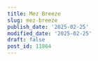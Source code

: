 ```yaml
---
title: Mez Breeze
slug: mez-breeze
publish_date: '2025-02-25'
modified_date: '2025-02-25'
draft: false
post_id: 11864
---
```


